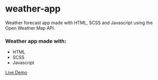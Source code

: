 # weather-app
Weather forecast app made with HTML, SCSS and Javascript using the Open Weather Map API.
<h3>Weather app made with:</h3>
 <ul>
    <li>HTML</li>
    <li>SCSS</li>
    <li>Javascript</li>
 </ul>

<a class="README-link" href="https://lionelroy.github.io/weather-app/">Live Demo</a>
